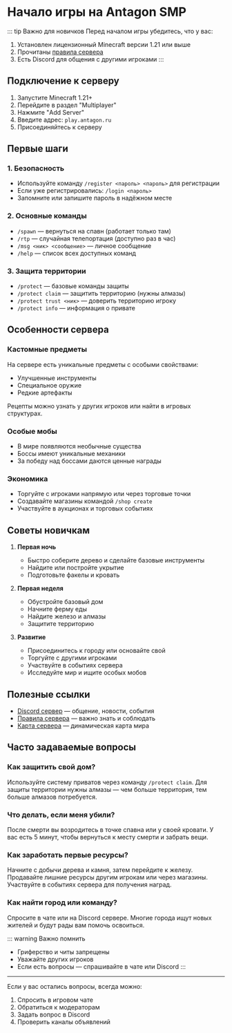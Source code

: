 # Начало игры на Antagon SMP

::: tip Важно для новичков
Перед началом игры убедитесь, что у вас:
1. Установлен лицензионный Minecraft версии 1.21 или выше
2. Прочитаны [правила сервера](/rules)
3. Есть Discord для общения с другими игроками
:::

## Подключение к серверу

1. Запустите Minecraft 1.21+
2. Перейдите в раздел "Multiplayer"
3. Нажмите "Add Server"
4. Введите адрес: `play.antagon.ru`
5. Присоединяйтесь к серверу

## Первые шаги

### 1. Безопасность
- Используйте команду `/register <пароль> <пароль>` для регистрации
- Если уже регистрировались: `/login <пароль>`
- Запомните или запишите пароль в надёжном месте

### 2. Основные команды
- `/spawn` — вернуться на спавн (работает только там)
- `/rtp` — случайная телепортация (доступно раз в час)
- `/msg <ник> <сообщение>` — личное сообщение
- `/help` — список всех доступных команд

### 3. Защита территории
- `/protect` — базовые команды защиты
- `/protect claim` — защитить территорию (нужны алмазы)
- `/protect trust <ник>` — доверить территорию игроку
- `/protect info` — информация о привате

## Особенности сервера

### Кастомные предметы
На сервере есть уникальные предметы с особыми свойствами:
- Улучшенные инструменты
- Специальное оружие
- Редкие артефакты

Рецепты можно узнать у других игроков или найти в игровых структурах.

### Особые мобы
- В мире появляются необычные существа
- Боссы имеют уникальные механики
- За победу над боссами даются ценные награды

### Экономика
- Торгуйте с игроками напрямую или через торговые точки
- Создавайте магазины командой `/shop create`
- Участвуйте в аукционах и торговых событиях

## Советы новичкам

1. **Первая ночь**
   - Быстро соберите дерево и сделайте базовые инструменты
   - Найдите или постройте укрытие
   - Подготовьте факелы и кровать

2. **Первая неделя**
   - Обустройте базовый дом
   - Начните ферму еды
   - Найдите железо и алмазы
   - Защитите территорию

3. **Развитие**
   - Присоединитесь к городу или основайте свой
   - Торгуйте с другими игроками
   - Участвуйте в событиях сервера
   - Исследуйте мир и ищите особых мобов

## Полезные ссылки

- [Discord сервер](https://discord.gg/antagon) — общение, новости, события
- [Правила сервера](/rules) — важно знать и соблюдать
- [Карта сервера](https://map.antagon.ru) — динамическая карта мира

## Часто задаваемые вопросы

### Как защитить свой дом?
Используйте систему приватов через команду `/protect claim`. Для защиты территории нужны алмазы — чем больше территория, тем больше алмазов потребуется.

### Что делать, если меня убили?
После смерти вы возродитесь в точке спавна или у своей кровати. У вас есть 5 минут, чтобы вернуться к месту смерти и забрать вещи.

### Как заработать первые ресурсы?
Начните с добычи дерева и камня, затем перейдите к железу. Продавайте лишние ресурсы другим игрокам или через магазины. Участвуйте в событиях сервера для получения наград.

### Как найти город или команду?
Спросите в чате или на Discord сервере. Многие города ищут новых жителей и будут рады вам помочь освоиться.

::: warning Важно помнить
- Гриферство и читы запрещены
- Уважайте других игроков
- Если есть вопросы — спрашивайте в чате или Discord
:::

---

Если у вас остались вопросы, всегда можно:
1. Спросить в игровом чате
2. Обратиться к модераторам
3. Задать вопрос в Discord
4. Проверить каналы объявлений
